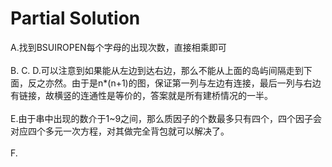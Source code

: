 # Partial Solution
A.找到BSUIROPEN每个字母的出现次数，直接相乘即可</br></br>
B.
C.
D.可以注意到如果能从左边到达右边，那么不能从上面的岛屿间隔走到下面，反之亦然。由于是n*(n+1)的图，保证第一列与左边有连接，最后一列与右边有链接，故横竖的连通性是等价的，答案就是所有建桥情况的一半。</br></br>
E.由于串中出现的数介于1~9之间，那么质因子的个数最多只有四个，四个因子会对应四个多元一次方程，对其做完全背包就可以解决了。</br></br>
F.
